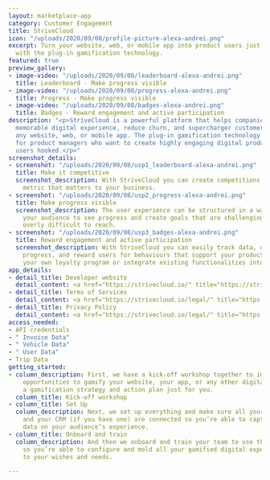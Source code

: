 ```yaml
---
layout: marketplace-app
category: Customer Engagement
title: StriveCloud
icon: "/uploads/2020/09/08/profile-picture-alexa-andrei.png"
excerpt: Turn your website, web, or mobile app into product users just love using
  with the plug-in gamification technology.
featured: true
preview_gallery:
- image-video: "/uploads/2020/09/08/leaderboard-alexa-andrei.png"
  title: Leaderboard - Make progress visible
- image-video: "/uploads/2020/09/08/progress-alexa-andrei.png"
  title: Progress - Make progress visible
- image-video: "/uploads/2020/09/08/badges-alexa-andrei.png"
  title: Badges - Reward engagement and active participation
description: "<p>StriveCloud is a powerful platform that helps companies provide a
  memorable digital experience, reduce churn, and supercharger customer loyalty within
  any website, web, or mobile app. The plug-in gamification technology is designed
  for product managers who want to create highly engaging digital products that get
  users hooked.</p>"
screenshot_details:
- screenshot: "/uploads/2020/09/08/usp1_leaderboard-alexa-andrei.png"
  title: Make it competitive
  screenshot_description: With StriveCloud you can create competitions around any
    metric that matters to your business.
- screenshot: "/uploads/2020/09/08/usp2_progress-alexa-andrei.png"
  title: Make progress visible
  screenshot_description: The user experience can be structured in a way that allows
    your audience to see progress and create goals that are challenging without being
    overly difficult to reach.
- screenshot: "/uploads/2020/09/08/usp3_badges-alexa-andrei.png"
  title: Reward engagement and active participation
  screenshot_description: With StriveCloud you can easily track data, understand user
    progress, and reward users for behaviours that support your product goals. Set-up
    your own loyalty program or integrate existing functionalities into your products.
app_details:
- detail_title: Developer website
  detail_content: <a href="https://strivecloud.io/" title="https://strivecloud.io/">https://strivecloud.io/</a><br>
- detail_title: Terms of Services
  detail_content: <a href="https://strivecloud.io/legal/" title="https://strivecloud.io/legal/">https://strivecloud.io/legal/</a><br>
- detail_title: Privacy Policy
  detail_content: <a href="https://strivecloud.io/legal/" title="https://strivecloud.io/legal/">https://strivecloud.io/legal/</a><br>
access_needed:
- API credentials
- " Invoice Data"
- " Vehicle Data"
- " User Data"
- Trip Data
getting_started:
- column_description: First, we have a kick-off workshop together to identify possible
    opportunities to gamify your website, your app, or any other digital asset, with
    a gamification strategy and action plan just for you.
  column_title: Kick-off workshop
- column_title: Set Up
  column_description: Next, we set up everything and make sure all your data points
    and your CRM (if you have one) are connected so you’re able to capture enriched
    data on your audience’s experience.
- column_title: Onboard and train
  column_description: And then we onboard and train your team to use the software,
    so you’re able to configure and mold all your gamified digital experiences entirely
    to your wishes and needs.

---
```

